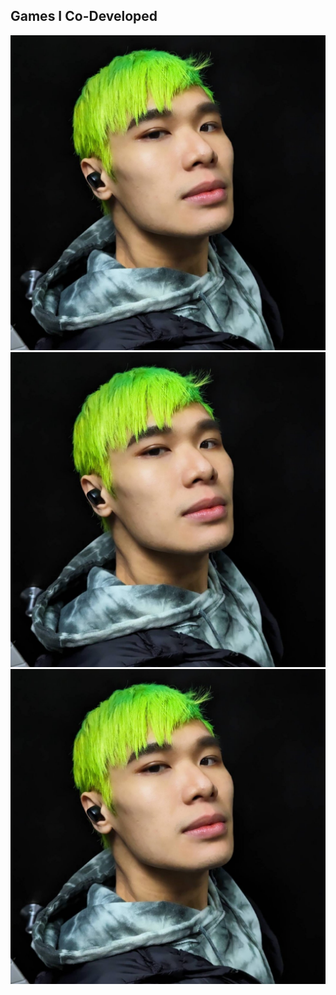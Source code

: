 
## Games I Co-Developed
[![Branching](/profileimage.jpg)](https://store.steampowered.com/app/2321250/A_Corgis_Cozy_Hike/)
[![Branching](/profileimage.jpg)](https://store.steampowered.com/app/2321250/A_Corgis_Cozy_Hike/)
[![Branching](/profileimage.jpg)](https://store.steampowered.com/app/2321250/A_Corgis_Cozy_Hike/)


